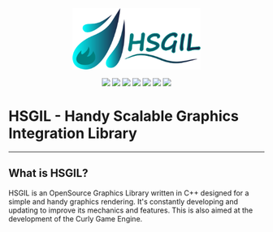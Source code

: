 <p align="center">
    <a href="#"><img src="other/res/logoH.png?raw=true" width="50%"></a>
</p>

<p align="center">
    <a href="https://github.com/AsulconS/HSGIL/releases/tag/v0.1.0"><img src="https://img.shields.io/github/v/release/AsulconS/HSGIL"></a>
    <a href="#"><img src="https://img.shields.io/github/last-commit/AsulconS/HSGIL"></a>
    <a href="#"><img src="https://img.shields.io/github/commit-activity/y/AsulconS/HSGIL"></a>
    <a href="https://github.com/AsulconS/HSGIL/issues"><img src="https://img.shields.io/github/issues/AsulconS/HSGIL"></a>
    <a href="https://github.com/AsulconS/HSGIL/pulls"><img src="https://img.shields.io/github/issues-pr/AsulconS/HSGIL"></a>
    <a href="#"><img src="https://img.shields.io/tokei/lines/github/AsulconS/HSGIL"></a>
    <a href="#"><img src="https://img.shields.io/github/stars/AsulconS/HSGIL"></a>
</p>

# HSGIL - Handy Scalable Graphics Integration Library
---

## What is HSGIL?

HSGIL is an OpenSource Graphics Library written in C++ designed for a simple and handy graphics rendering. It's constantly developing and updating to improve its mechanics and features. This is also aimed at the development of the Curly Game Engine.
